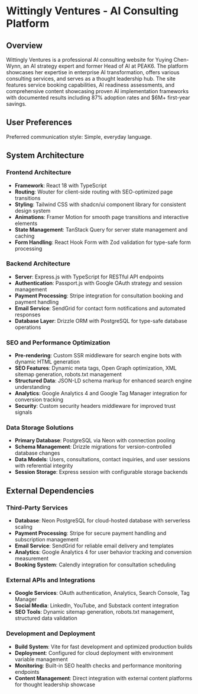 # Wittingly Ventures - AI Consulting Platform

## Overview

Wittingly Ventures is a professional AI consulting website for Yuying Chen-Wynn, an AI strategy expert and former Head of AI at PEAK6. The platform showcases her expertise in enterprise AI transformation, offers various consulting services, and serves as a thought leadership hub. The site features service booking capabilities, AI readiness assessments, and comprehensive content showcasing proven AI implementation frameworks with documented results including 87% adoption rates and $6M+ first-year savings.

## User Preferences

Preferred communication style: Simple, everyday language.

## System Architecture

### Frontend Architecture
- **Framework**: React 18 with TypeScript
- **Routing**: Wouter for client-side routing with SEO-optimized page transitions
- **Styling**: Tailwind CSS with shadcn/ui component library for consistent design system
- **Animations**: Framer Motion for smooth page transitions and interactive elements
- **State Management**: TanStack Query for server state management and caching
- **Form Handling**: React Hook Form with Zod validation for type-safe form processing

### Backend Architecture
- **Server**: Express.js with TypeScript for RESTful API endpoints
- **Authentication**: Passport.js with Google OAuth strategy and session management
- **Payment Processing**: Stripe integration for consultation booking and payment handling
- **Email Service**: SendGrid for contact form notifications and automated responses
- **Database Layer**: Drizzle ORM with PostgreSQL for type-safe database operations

### SEO and Performance Optimization
- **Pre-rendering**: Custom SSR middleware for search engine bots with dynamic HTML generation
- **SEO Features**: Dynamic meta tags, Open Graph optimization, XML sitemap generation, robots.txt management
- **Structured Data**: JSON-LD schema markup for enhanced search engine understanding
- **Analytics**: Google Analytics 4 and Google Tag Manager integration for conversion tracking
- **Security**: Custom security headers middleware for improved trust signals

### Data Storage Solutions
- **Primary Database**: PostgreSQL via Neon with connection pooling
- **Schema Management**: Drizzle migrations for version-controlled database changes
- **Data Models**: Users, consultations, contact inquiries, and user sessions with referential integrity
- **Session Storage**: Express session with configurable storage backends

## External Dependencies

### Third-Party Services
- **Database**: Neon PostgreSQL for cloud-hosted database with serverless scaling
- **Payment Processing**: Stripe for secure payment handling and subscription management
- **Email Service**: SendGrid for reliable email delivery and templates
- **Analytics**: Google Analytics 4 for user behavior tracking and conversion measurement
- **Booking System**: Calendly integration for consultation scheduling

### External APIs and Integrations
- **Google Services**: OAuth authentication, Analytics, Search Console, Tag Manager
- **Social Media**: LinkedIn, YouTube, and Substack content integration
- **SEO Tools**: Dynamic sitemap generation, robots.txt management, structured data validation

### Development and Deployment
- **Build System**: Vite for fast development and optimized production builds
- **Deployment**: Configured for cloud deployment with environment variable management
- **Monitoring**: Built-in SEO health checks and performance monitoring endpoints
- **Content Management**: Direct integration with external content platforms for thought leadership showcase
